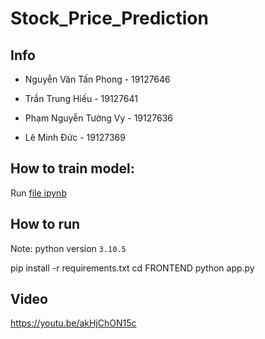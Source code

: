 # Stock_Price_Prediction


## Info

- Nguyễn Văn Tấn Phong - 19127646

- Trần Trung Hiếu - 19127641

- Phạm Nguyễn Tường Vy - 19127636

- Lê Minh Đức - 19127369




## How to train model:
Run [file ipynb](stock_price_prediction.ipynb)

## How to run
Note: python version `3.10.5`

pip install -r requirements.txt
cd FRONTEND
python app.py

## Video

https://youtu.be/akHjChON15c